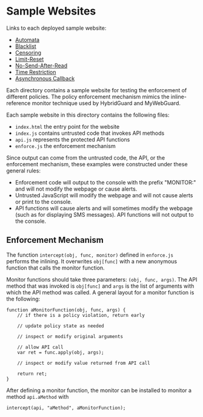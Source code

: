 # Sample Websites

Links to each deployed sample website:
 * [Automata](https://js-policy-enforcement.github.io/automata/index.html)
 * [Blacklist](https://js-policy-enforcement.github.io/blacklist/index.html)
 * [Censoring](https://js-policy-enforcement.github.io/censoring/index.html)
 * [Limit-Reset](https://js-policy-enforcement.github.io/limitreset/index.html)
 * [No-Send-After-Read](https://js-policy-enforcement.github.io/nosendafterread/index.html)
 * [Time Restriction](https://js-policy-enforcement.github.io/timerestriction/index.html)
 * [Asynchronous Callback](https://js-policy-enforcement.github.io/asynchronous/index.html)

Each directory contains a sample website for testing the enforcement of different policies. The policy enforcement mechanism mimics the inline-reference monitor technique used by HybridGuard and MyWebGuard.

Each sample website in this directory contains the following files:
 * `index.html` the entry point for the website
 * `index.js` contains untrusted code that invokes API methods
 * `api.js` represents the protected API functions
 * `enforce.js` the enforcement mechanism

Since output can come from the untrusted code, the API, or the enforcement mechanism, these examples were constructed under these general rules:
 * Enforcement code will output to the console with the prefix "MONITOR:" and will not modify the webpage or cause alerts.
 * Untrusted JavaScript will modify the webpage and will not cause alerts or print to the console.
 * API functions will cause alerts and will sometimes modify the webpage (such as for displaying SMS messages). API functions   will not output to the console.

## Enforcement Mechanism
The function `intercept(obj, func, monitor)` defined in `enforce.js` performs the inlining. It overwrites `obj[func]` with a new anonymous function that calls the monitor function.

Monitor functions should take three parameters: `(obj, func, args)`. The API method that was invoked is `obj[func]` and `args` is the list of arguments with which the API method was called. A general layout for a monitor function is the following:

    function aMonitorFunction(obj, func, args) {
        // if there is a policy violation, return early

        // update policy state as needed

        // inspect or modify original arguments

        // allow API call
        var ret = func.apply(obj, args);

        // inspect or modify value returned from API call

        return ret;
    }

After defining a monitor function, the monitor can be installed to monitor a method `api.aMethod` with

    intercept(api, "aMethod", aMonitorFunction);
